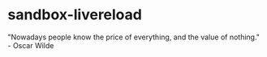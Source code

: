 # sandbox-livereload
"Nowadays people know the price of everything, and the value of nothing." - Oscar Wilde
